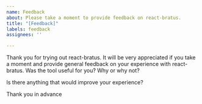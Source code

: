```yaml
---
name: Feedback
about: Please take a moment to provide feedback on react-bratus.
title: "[Feedback]"
labels: feedback
assignees: ''

---
```


Thank you for trying out react-bratus. It will be very appreciated if you take a moment and provide general feedback on your experience with react-bratus. Was the tool useful for you? Why or why not?

Is there anything that would improve your experience?

Thank you in advance
